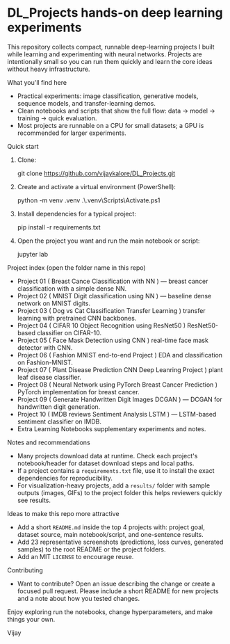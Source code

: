 ﻿# DL_Projects  hands-on deep learning experiments

This repository collects compact, runnable deep-learning projects I built while learning and experimenting with neural networks. Projects are intentionally small so you can run them quickly and learn the core ideas without heavy infrastructure.

What you'll find here
- Practical experiments: image classification, generative models, sequence models, and transfer-learning demos.
- Clean notebooks and scripts that show the full flow: data -> model -> training -> quick evaluation.
- Most projects are runnable on a CPU for small datasets; a GPU is recommended for larger experiments.

Quick start
1. Clone:

   git clone https://github.com/vijaykalore/DL_Projects.git

2. Create and activate a virtual environment (PowerShell):

   python -m venv .venv
   .\\.venv\\Scripts\\Activate.ps1

3. Install dependencies for a typical project:

   pip install -r requirements.txt

4. Open the project you want and run the main notebook or script:

   jupyter lab

Project index (open the folder name in this repo)
- Project 01 ( Breast Cance Classification with NN ) — breast cancer classification with a simple dense NN.
- Project 02 ( MNIST Digit classification using NN ) — baseline dense network on MNIST digits.
- Project 03 ( Dog vs Cat Classification Transfer Learning )  transfer learning with pretrained CNN backbones.
- Project 04 ( CIFAR 10 Object Recognition using ResNet50 )  ResNet50-based classifier on CIFAR-10.
- Project 05 ( Face Mask Detection using CNN )  real-time face mask detector with CNN.
- Project 06 ( Fashion MNIST end-to-end Project )  EDA and classification on Fashion-MNIST.
- Project 07 ( Plant Disease Prediction CNN Deep Leanring Project )  plant leaf disease classifier.
- Project 08 ( Neural Network using PyTorch Breast Cancer Prediction )  PyTorch implementation for breast cancer.
- Project 09 ( Generate Handwritten Digit Images DCGAN ) — DCGAN for handwritten digit generation.
- Project 10 ( IMDB reviews Sentiment Analysis LSTM ) — LSTM-based sentiment classifier on IMDB.
- Extra Learning Notebooks  supplementary experiments and notes.

Notes and recommendations
- Many projects download data at runtime. Check each project's notebook/header for dataset download steps and local paths.
- If a project contains a `requirements.txt` file, use it to install the exact dependencies for reproducibility.
- For visualization-heavy projects, add a `results/` folder with sample outputs (images, GIFs) to the project folder  this helps reviewers quickly see results.

Ideas to make this repo more attractive
- Add a short `README.md` inside the top 4 projects with: project goal, dataset source, main notebook/script, and one-sentence results.
- Add 23 representative screenshots (predictions, loss curves, generated samples) to the root README or the project folders.
- Add an MIT `LICENSE` to encourage reuse.

Contributing
- Want to contribute? Open an issue describing the change or create a focused pull request. Please include a short README for new projects and a note about how you tested changes.

Enjoy exploring  run the notebooks, change hyperparameters, and make things your own.

 Vijay

